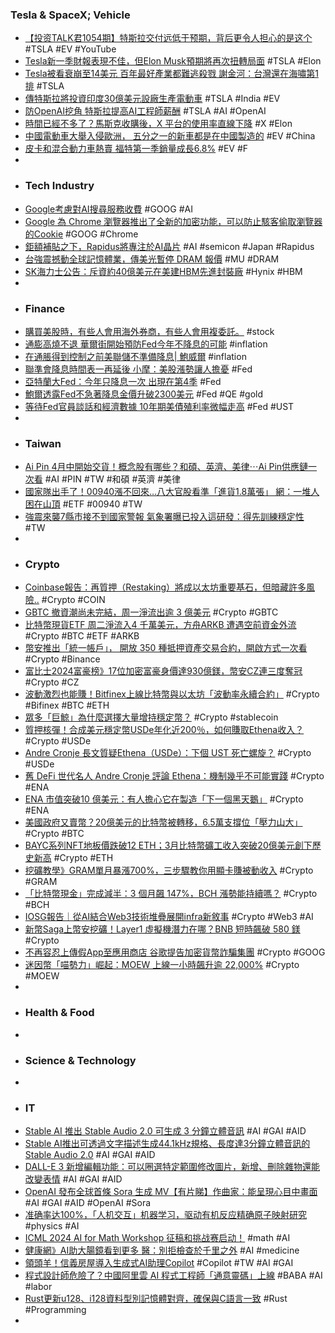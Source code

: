 ### Tesla & SpaceX; Vehicle
- [【投资TALK君1054期】特斯拉交付远低于预期，背后更令人担心的是这个](https://www.youtube.com/watch?v=TfZjZl6ENUE) #TSLA #EV #YouTube
- [Tesla新一季財報表現不佳，但Elon Musk預期將再次扭轉局面](https://tw.news.yahoo.com/teslas-new-quarter-earnings-report-is-poor-but-elon-musk-expects-to-turn-things-around-again-155834105.html) #TSLA #Elon
- [Tesla被看衰崩至14美元 百年最好產業都難逃殺戮 謝金河：台灣還在海嘯第1排](https://wantrich.chinatimes.com/news/20240404900170-420101) #TSLA
- [傳特斯拉將投資印度30億美元設廠生產電動車](https://news.cnyes.com/news/id/5513708) #TSLA #India #EV
- [防OpenAI挖角 特斯拉提高AI工程師薪酬](https://ec.ltn.com.tw/article/breakingnews/4630248) #TSLA #AI #OpenAI
- [時間已經不多了？馬斯克收購後，X 平台的使用率直線下降](https://www.techbang.com/posts/114283-musks-x-platform-plummeted) #X #Elon
- [中國電動車大舉入侵歐洲， 五分之一的新車都是在中國製造的](https://www.techbang.com/posts/114236-chinas-electric-vehicles-have-invaded-europe-in-a-big-way) #EV #China
- [皮卡和混合動力車熱賣 福特第一季銷量成長6.8%](https://news.cnyes.com/news/id/5513419) #EV #F
-
- ### Tech Industry
- [Google考慮對AI搜尋服務收費](https://news.cnyes.com/news/id/5513524) #GOOG #AI
- [Google 為 Chrome 瀏覽器推出了全新的加密功能，可以防止駭客偷取瀏覽器的Cookie](https://www.techbang.com/posts/114282-google-encryption-cookies) #GOOG #Chrome
- [鉅額補貼之下，Rapidus將專注於AI晶片](https://zh.cn.nikkei.com/industry/itelectric-appliance/55260-2024-04-03-10-46-32.html) #AI #semicon #Japan #Rapidus
- [台強震撼動全球記憶體業，傳美光暫停 DRAM 報價](https://finance.technews.tw/2024/04/04/micron-dram-quotation/) #MU #DRAM
- [SK海力士公告：斥資約40億美元在美建HBM先進封裝廠](https://news.cnyes.com/news/id/5513517) #Hynix #HBM
-
- ### Finance
- [購買美股時，有些人會用海外券商，有些人會用複委託。](https://hao.cnyes.com/post/78264) #stock
- [通膨高燒不退 華爾街開始預防Fed今年不降息的可能](https://news.cnyes.com/news/id/5513709) #inflation
- [在通脹得到控制之前美聯儲不準備降息| 鮑威爾](https://www.epochtimes.com/b5/24/4/4/n14218147.htm) #inflation
- [聯準會降息時間表一再延後 小摩：美股漲勢讓人擔憂](https://news.cnyes.com/news/id/5513290) #Fed
- [亞特蘭大Fed：今年只降息一次 出現在第4季](https://news.cnyes.com/news/id/5513381) #Fed
- [鮑爾透露Fed不急著降息金價升破2300美元](https://news.cnyes.com/news/id/5513505) #Fed #QE #gold
- [等待Fed官員談話和經濟數據 10年期美債殖利率微幅走高](https://news.cnyes.com/news/id/5513700) #Fed #UST
-
- ### Taiwan
- [Ai Pin 4月中開始交貨！概念股有哪些？和碩、英濟、美律⋯Ai Pin供應鏈一次看](https://www.bnext.com.tw/article/78777/ai-pin-concept-stock) #AI #PIN #TW #和碩 #英濟 #美律
- [國家隊出手了！00940漲不回來…八大官股看準「進貨1.8萬張」 網：一堆人困在山頂](https://www.ftnn.com.tw/news/209560) #ETF #00940 #TW
- [強震來襲7縣市接不到國家警報 氣象署曝已投入這研發：得先訓練穩定性](https://udn.com/news/story/123995/7878205) #TW
-
- ### Crypto
- [Coinbase報告：再質押（Restaking）將成以太坊重要基石，但暗藏許多風險..](https://www.blocktempo.com/restaking-could-introduce-hidden-risks-to-ethereum/) #Crypto #COIN
- [GBTC 撤資潮尚未完結，周一淨流出逾 3 億美元](https://blockcast.it/2024/04/02/bitcoin-etfs-experience-net-outflows-of-86-million-as-gbtc-net-outflows-rebound/) #Crypto #GBTC
- [比特幣現貨ETF 周二淨流入4 千萬美元，方舟ARKB 遭遇空前資金外流](https://blockcast.it/2024/04/03/arkb-logs-88m-of-outflows-overtaking-gbtc-for-first-time/) #Crypto #BTC #ETF #ARKB
- [幣安推出「統一帳戶」， 開放 350 種抵押資產交易合約，開啟方式一次看](https://www.blocktempo.com/binance-opens-unified-account-to-users/) #Crypto #Binance
- [富比士2024富豪榜》17位加密富豪身價達930億鎂，幣安CZ連三度奪冠](https://www.blocktempo.com/17-crypto-rich-listed-in-forbes-billionaires-ranking/) #Crypto #CZ
- [波動激烈也能賺！Bitfinex上線比特幣與以太坊「波動率永續合約」](https://www.blocktempo.com/bitfinex-launches-bitcoin-and-ethereum-volatility-futures/) #Crypto #Bifinex #BTC #ETH
- [眾多「巨鯨」為什麼選擇大量增持穩定幣？](https://www.blocktempo.com/why-whales-choose-keep-taking-stable-coin/) #Crypto #stablecoin
- [質押核彈！合成美元穩定幣USDe年化近200％，如何賺取Ethena收入？](https://www.blocktempo.com/the-annualized-interest-rate-of-usde-staking-is-as-high-as-35/) #Crypto #USDe
- [Andre Cronje 長文質疑Ethena（USDe）：下個 UST 死亡螺旋？](https://www.blocktempo.com/ac-published-a-long-article-questioning-ethena/) #Crypto #USDe
- [舊 DeFi 世代名人 Andre Cronje 評論 Ethena：機制幾乎不可能實踐](https://abmedia.io/andre-cronje-comments-on-ethena) #Crypto #ENA
- [ENA 市值突破10 億美元：有人擔心它在製造「下一個黑天鵝」](https://blockcast.it/2024/04/03/will-ethena-ena-be-the-next-crypto-black-swan/) #Crypto #ENA
- [美國政府又賣幣？20億美元的比特幣被轉移，6.5萬支撐位「壓力山大」](https://news.cnyes.com/news/id/5512538) #Crypto #BTC
- [BAYC系列NFT地板價跌破12 ETH；3月比特幣礦工收入突破20億美元創下歷史新高](https://news.cnyes.com/news/id/5513292) #Crypto #ETH
- [挖礦教學》GRAM單月暴漲700%，三步驟教你用顯卡賺被動收入](https://www.blocktempo.com/howtomine-gram-just-3-steps/) #Crypto #GRAM
- [「比特幣現金」完成減半：3 個月飆 147%，BCH 漲勢能持續嗎？](https://blockcast.it/2024/04/04/bitcoin-cash-bch-rebounds-after-halving-event/) #Crypto #BCH
- [IOSG報告｜從AI結合Web3技術堆疊展開infra新敘事](https://www.blocktempo.com/iosg-weekly-brief-from-ai-mix-web3-skill-develop-infra-new-narrative/) #Crypto #Web3 #AI
- [新幣Saga上幣安挖礦！Layer1 虛擬機潛力在哪？BNB 短時飆破 580 鎂](https://www.blocktempo.com/binance-launches-saga-new-coin-mining-project/) #Crypto
- [不再容忍上傳假App至應用商店 谷歌提告加密貨幣詐騙集團](https://news.cnyes.com/news/id/5513701) #Crypto #GOOG
- [迷因幣「喵勢力」崛起：MOEW 上線一小時飆升逾 22,000%](https://blockcast.it/2024/04/04/moew-surged-by-more-than-22000percent-an-hour-after-being-released/) #Crypto #MOEW
-
- ### Health & Food
-
- ### Science & Technology
-
- ### IT
- [Stable AI 推出 Stable Audio 2.0 可生成 3 分鐘立體音訊](https://www.cool3c.com/article/213222) #AI #GAI #AID
- [Stable AI推出可透過文字描述生成44.1kHz規格、長度達3分鐘立體音訊的Stable Audio 2.0](https://mashdigi.com/stable-ai-launches-stable-audio-2-0-which-can-generate-44-1khz-stereo-audio-with-a-length-of-3-minutes-through-text-description/) #AI #GAI #AID
- [DALL-E 3 新增編輯功能：可以圈選特定範圍修改圖片，新增、刪除雜物還能改變表情](https://www.techbang.com/posts/114250-openai-introduces-editing-capabilities-for-dall-e-3-further) #AI #GAI #AID
- [OpenAI 發布全球首條 Sora 生成 MV【有片睇】作曲家：能呈現心目中畫面](https://unwire.hk/2024/04/03/openai-sora-first-mv/ai/) #AI #GAI #AID #OpenAI #Sora
- [准确率达100%，「人机交互」机器学习，驱动有机反应精确原子映射研究](https://www.jiqizhixin.com/articles/2024-04-03-8) #physics #AI
- [ICML 2024 AI for Math Workshop 征稿和挑战赛启动！](https://www.jiqizhixin.com/articles/2024-04-03-7) #math #AI
- [健康網》AI助大腸鏡看到更多 醫：別拒檢查於千里之外](https://health.ltn.com.tw/article/breakingnews/4630718) #AI #medicine
- [領頭羊！信義房屋導入生成式AI助理Copilot](https://tw.news.yahoo.com/領頭羊-信義房屋導入生成式ai助理copilot-074626490.html) #Copilot #TW #AI #GAI
- [程式設計師危險了？中國阿里雲 AI 程式工程師「通意靈碼」上線](https://www.kocpc.com.tw/archives/541530) #BABA #AI #labor
- [Rust更新u128、i128資料型別記憶體對齊，確保與C語言一致](https://www.ithome.com.tw/news/162103) #Rust #Programming
-